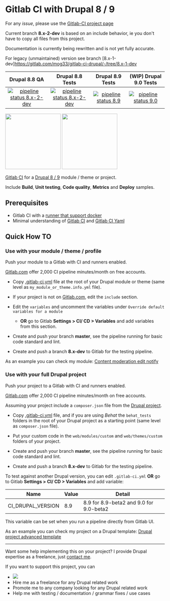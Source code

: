 # Gitlab CI with Drupal 8 / 9

For any *issue*, please use the [Gitlab-CI project page](https://gitlab.com/mog33/gitlab-ci-drupal/-/issues)

Current branch **8.x-2-dev** is based on an include behavior, ie you don't have to copy all files from this project.

Documentation is currently being rewritten and is not yet fully accurate.

For legacy (unmaintained) version see branch [8.x-1-dev]https://gitlab.com/mog33/gitlab-ci-drupal/-/tree/8.x-1-dev

Drupal 8.8 QA | Drupal 8.8 Tests | Drupal 8.9 Tests | (WIP) Drupal 9.0 Tests
:---:|:---:|:---:|:---:
[![pipeline status 8.x-2-dev](https://gitlab.com/mog33/gitlab-ci-drupal/badges/8.x-2-dev/pipeline.svg)](https://gitlab.com/mog33/gitlab-ci-drupal/commits/master) | [![pipeline status 8.x-2-dev](https://gitlab.com/mog33/gitlab-ci-drupal/badges/8.x-2-dev/pipeline.svg)](https://gitlab.com/mog33/gitlab-ci-drupal/commits/8.x-2-dev) | [![pipeline status 8.9](https://gitlab.com/mog33/gitlab-ci-drupal/badges/8.x-2-dev/pipeline.svg)](https://gitlab.com/mog33/gitlab-ci-drupal/commits/testing-8.9) | [![pipeline status 9.0](https://gitlab.com/mog33/gitlab-ci-drupal/badges/8.x-2-dev/pipeline.svg)](https://gitlab.com/mog33/gitlab-ci-drupal/commits/testing-9.0)

<img src="https://www.drupal.org/files/druplicon-small.png" width="175">
<img src="https://about.gitlab.com/images/ci/gitlab-ci-cd-logo_2x.png" width="175">

[Gitlab CI](https://docs.gitlab.com/ee/ci/README.html) for a
[Drupal 8 / 9](https://www.drupal.org) module / theme or project.

Include **Build**,
**Unit testing**, **Code quality**, **Metrics** and **Deploy** samples.

## Prerequisites

- Gitlab CI with a [runner that support docker](https://docs.gitlab.com/runner/)
- Minimal understanding of [Gitlab CI](https://about.gitlab.com/features/gitlab-ci-cd/) and [Gitlab CI Yaml](https://docs.gitlab.com/ee/ci/yaml)

## Quick How TO

### Use with your module / theme / profile

Push your module to a Gitlab with CI and runners enabled.

[Gitlab.com](https://gitlab.com) offer 2,000 CI pipeline minutes/month on free
accounts.

- Copy [.gitlab-ci.yml](https://gitlab.com/mog33/gitlab-ci-drupal/-/blob/8.x-2-dev/.gitlab-ci.yml) file at the root of your Drupal module or theme (same level as `my_module_or_theme.info.yml` file).

- If your project is not on [Gitlab.com](https://gitlab.com), edit the `include` section.

- Edit the `variables` and uncomment the variables under `Override default variables for a module`

  - **OR** go to Gitlab **Settings > CI/ CD > Variables** and add variables from this section.

- Create and push your branch **master**, see the pipeline running for basic code standard and lint.

- Create and push a branch **8.x-dev** to Gitlab for the testing pipeline.

As an example you can check my module:
[Content moderation edit notify](https://gitlab.com/mog33/content_moderation_edit_notify)

### Use with your full Drupal project

Push your project to a Gitlab with CI and runners enabled.

[Gitlab.com](https://gitlab.com) offer 2,000 CI pipeline minutes/month on free
accounts.

Assuming your project include a `composer.json` file from the [Drupal project](https://www.drupal.org/docs/develop/using-composer/using-composer-to-install-drupal-and-manage-dependencies).

- Copy [.gitlab-ci.yml](https://gitlab.com/mog33/gitlab-ci-drupal/-/blob/8.x-2-dev/.gitlab-ci.yml) file, and if you are using _Behat_ the `behat_tests` folders in
the root of your Drupal project as a starting point (same level as `composer.json` file).

- Put your custom code in the `web/modules/custom` and `web/themes/custom` folders of your project.

- Create and push your branch **master**, see the pipeline running for basic code standard and lint.

- Create and push a branch **8.x-dev** to Gitlab for the testing pipeline.

To test against another Drupal version, you can edit `.gitlab-ci.yml` **OR** go to Gitlab **Settings > CI/ CD > Variables** and add variable:

| Name | Value | Detail |
|-|-|-|
| CI_DRUPAL_VERSION | 8.9 | 8.9 for 8.9-beta2 and 9.0 for 9.0-beta2 |

This variable can be set when you run a pipeline directly from Gitlab  UI.

As an example you can check my project on a Drupal template:
[Drupal project advanced template](https://gitlab.com/mog33/drupal-composer-advanced-template)

----

Want some help implementing this on your project? I provide Drupal expertise
as a freelance, just [contact me](https://developpeur-drupal.com/en).

If you want to support this project, you can

- [<img src="https://www.drupal.org/files/images/buy_me_a_coffee.png">](https://bit.ly/34jPKcE)
- Hire me as a freelance for any Drupal related work
- Promote me to any company looking for any Drupal related work
- Help me with testing / documentation / grammar fixes / use cases
